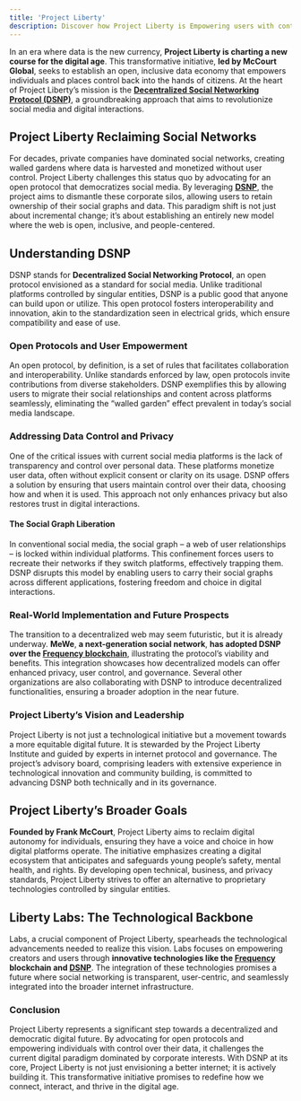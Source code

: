 ```yaml
---
title: 'Project Liberty'
description: Discover how Project Liberty is Empowering users with control over their data through decentralized social networking and open protocols.
---
```


In an era where data is the new currency, **Project Liberty is charting a new course for the digital age**. This transformative initiative, **led by McCourt Global**, seeks to establish an open, inclusive data economy that empowers individuals and places control back into the hands of citizens. At the heart of Project Liberty’s mission is the [**Decentralized Social Networking Protocol (DSNP)**](https://dablock.com/dapps/dsnp-protocol/), a groundbreaking approach that aims to revolutionize social media and digital interactions.

## Project Liberty Reclaiming Social Networks

For decades, private companies have dominated social networks, creating walled gardens where data is harvested and monetized without user control. Project Liberty challenges this status quo by advocating for an open protocol that democratizes social media. By leveraging [**DSNP**](https://dablock.com/dapps/dsnp-protocol/), the project aims to dismantle these corporate silos, allowing users to retain ownership of their social graphs and data. This paradigm shift is not just about incremental change; it’s about establishing an entirely new model where the web is open, inclusive, and people-centered.

## Understanding DSNP

DSNP stands for **Decentralized Social Networking Protocol**, an open protocol envisioned as a standard for social media. Unlike traditional platforms controlled by singular entities, DSNP is a public good that anyone can build upon or utilize. This open protocol fosters interoperability and innovation, akin to the standardization seen in electrical grids, which ensure compatibility and ease of use.

### Open Protocols and User Empowerment

An open protocol, by definition, is a set of rules that facilitates collaboration and interoperability. Unlike standards enforced by law, open protocols invite contributions from diverse stakeholders. DSNP exemplifies this by allowing users to migrate their social relationships and content across platforms seamlessly, eliminating the “walled garden” effect prevalent in today’s social media landscape.

### Addressing Data Control and Privacy

One of the critical issues with current social media platforms is the lack of transparency and control over personal data. These platforms monetize user data, often without explicit consent or clarity on its usage. DSNP offers a solution by ensuring that users maintain control over their data, choosing how and when it is used. This approach not only enhances privacy but also restores trust in digital interactions.

#### The Social Graph Liberation

In conventional social media, the social graph – a web of user relationships – is locked within individual platforms. This confinement forces users to recreate their networks if they switch platforms, effectively trapping them. DSNP disrupts this model by enabling users to carry their social graphs across different applications, fostering freedom and choice in digital interactions.

### Real-World Implementation and Future Prospects

The transition to a decentralized web may seem futuristic, but it is already underway. **MeWe**, **a next-generation social network**, **has adopted DSNP over the [Frequency blockchain](https://dablock.com/dapps/frequency/)**, illustrating the protocol’s viability and benefits. This integration showcases how decentralized models can offer enhanced privacy, user control, and governance. Several other organizations are also collaborating with DSNP to introduce decentralized functionalities, ensuring a broader adoption in the near future.

### Project Liberty’s Vision and Leadership

Project Liberty is not just a technological initiative but a movement towards a more equitable digital future. It is stewarded by the Project Liberty Institute and guided by experts in internet protocol and governance. The project’s advisory board, comprising leaders with extensive experience in technological innovation and community building, is committed to advancing DSNP both technically and in its governance.

## Project Liberty’s Broader Goals

**Founded by Frank McCourt**, Project Liberty aims to reclaim digital autonomy for individuals, ensuring they have a voice and choice in how digital platforms operate. The initiative emphasizes creating a digital ecosystem that anticipates and safeguards young people’s safety, mental health, and rights. By developing open technical, business, and privacy standards, Project Liberty strives to offer an alternative to proprietary technologies controlled by singular entities.

## Liberty Labs: The Technological Backbone

Labs, a crucial component of Project Liberty, spearheads the technological advancements needed to realize this vision. Labs focuses on empowering creators and users through **innovative technologies like the [Frequency](https://dablock.com/dapps/frequency/) blockchain and [DSNP](https://dablock.com/dapps/dsnp-protocol/)**. The integration of these technologies promises a future where social networking is transparent, user-centric, and seamlessly integrated into the broader internet infrastructure.

### Conclusion

Project Liberty represents a significant step towards a decentralized and democratic digital future. By advocating for open protocols and empowering individuals with control over their data, it challenges the current digital paradigm dominated by corporate interests. With DSNP at its core, Project Liberty is not just envisioning a better internet; it is actively building it. This transformative initiative promises to redefine how we connect, interact, and thrive in the digital age.
